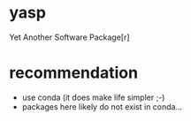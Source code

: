 # yasp
Yet Another Software Package[r]

# recommendation

- use conda (it does make life simpler ;-)
- packages here likely do not exist in conda...
